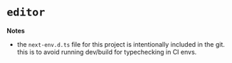 # `editor`

**Notes**

- the `next-env.d.ts` file for this project is intentionally included in the git.
  this is to avoid running dev/build for typechecking in CI envs.
